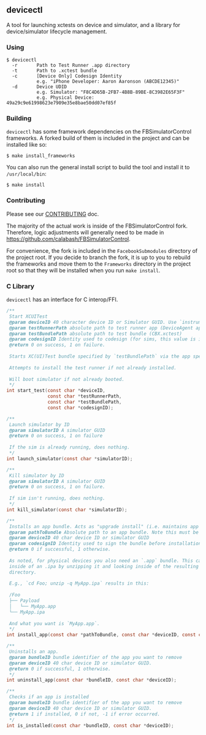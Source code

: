 ## devicectl

A tool for launching xctests on device and simulator, and a library
for device/simulator lifecycle management.

### Using

```
$ devicectl
  -r       Path to Test Runner .app directory
  -t       Path to .xctest bundle
  -c       [Device Only] Codesign Identity
           e.g. "iPhone Developer: Aaron Aaronson (ABCDE12345)"
  -d       Device UDID
           e.g. Simulator: "F8C4D65B-2FB7-4B8B-89BE-8C3982E65F3F"
           e.g. Physical Device: 49a29c9e61998623e7909e35e8bae50dd07ef85f
```

### Building

`devicectl` has some framework dependencies on the FBSimulatorControl
frameworks.  A forked build of them is included in the project and can
be installed like so:

```
$ make install_frameworks
```

You can also run the general install script to build the tool and
install it to `/usr/local/bin`:

```
$ make install
```

### Contributing

Please see our [CONTRIBUTING](CONTRIBUTING) doc.

The majority of the actual work is inside of the
FBSimulatorControl fork. Therefore, logic adjustments will generally
need to be made in https://github.com/calabash/FBSimulatorControl.

For convenience, the fork is included in the `FacebookSubmodules`
directory of the project root. If you decide to branch the fork, it is
up to you to rebuild the frameworks and move them to the `Frameworks`
directory in the project root so that they will be installed when you
run `make install`.

### C Library

`devicectl` has an interface for C interop/FFI. 

```C
/**
 Start XCUITest
 @param deviceID 40 character device ID or Simulator GUID. Use `instruments -s devices` to list Sim IDs.
 @param testRunnerPath absolute path to test runner app (DeviceAgent app bundle)
 @param testBundlePath absolute path to test bundle (CBX.xctest) 
 @param codesignID Identity used to codesign (for sims, this value is ignored).
 @return 0 on success, 1 on failure. 
 
 Starts XC(UI)Test bundle specified by `testBundlePath` via the app specified by `testRunnerPath`.
 
 Attempts to install the test runner if not already installed.
 
 Will boot simulator if not already booted.
 */
int start_test(const char *deviceID,
               const char *testRunnerPath,
               const char *testBundlePath,
               const char *codesignID);

/**
 Launch simulator by ID
 @param simulatorID A simulator GUID
 @return 0 on success, 1 on failure
 
 If the sim is already running, does nothing.
 */
int launch_simulator(const char *simulatorID);

/**
 Kill simulator by ID
 @param simulatorID A simulator GUID
 @return 0 on success, 1 on failure. 
 
 If sim isn't running, does nothing.
 */
int kill_simulator(const char *simulatorID);

/**
 Installs an app bundle. Acts as "upgrade install" (i.e. maintains app data of any previous installation). 
 @param pathToBundle Absolute path to an app bundle. Note this must be a .app bundle, even for physical devices. 
 @param deviceID 40 char device ID or simulator GUID
 @param codesignID Identity used to sign the bundle before installation. Ignored for sims apps.
 @return 0 if successful, 1 otherwise.
 
 As noted, for physical devices you also need an `.app` bundle. This can be found
 inside of an .ipa by unzipping it and looking inside of the resulting 'Payload' 
 directory.
 
 E.g., `cd Foo; unzip -q MyApp.ipa` results in this:
 
 /Foo
 ├── Payload
 │   └── MyApp.app
 └── MyApp.ipa
 
 And what you want is `MyApp.app`.
 */
int install_app(const char *pathToBundle, const char *deviceID, const char *codesignID);

/**
 Uninstalls an app.
 @param bundleID bundle identifier of the app you want to remove
 @param deviceID 40 char device ID or simulator GUID.
 @return 0 if successful, 1 otherwise.
 */
int uninstall_app(const char *bundleID, const char *deviceID);

/**
 Checks if an app is installed
 @param bundleID bundle identifier of the app you want to remove
 @param deviceID 40 char device ID or simulator GUID.
 @return 1 if installed, 0 if not, -1 if error occurred.
 */
int is_installed(const char *bundleID, const char *deviceID);
```
